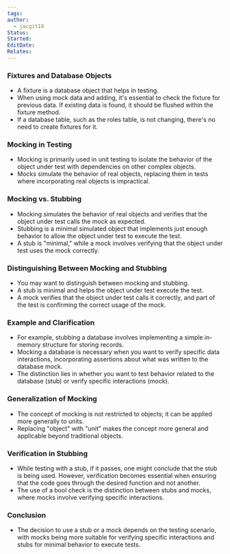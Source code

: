 ```yaml
---
tags: 
author:
  - jacgit18
Status: 
Started: 
EditDate: 
Relates:
---
```

### Fixtures and Database Objects
- A fixture is a database object that helps in testing.
- When using mock data and adding, it's essential to check the fixture for previous data. If existing data is found, it should be flushed within the fixture method.
- If a database table, such as the roles table, is not changing, there's no need to create fixtures for it.

### Mocking in Testing
- Mocking is primarily used in unit testing to isolate the behavior of the object under test with dependencies on other complex objects.
- Mocks simulate the behavior of real objects, replacing them in tests where incorporating real objects is impractical.

### Mocking vs. Stubbing
- Mocking simulates the behavior of real objects and verifies that the object under test calls the mock as expected.
- Stubbing is a minimal simulated object that implements just enough behavior to allow the object under test to execute the test.
- A stub is "minimal," while a mock involves verifying that the object under test uses the mock correctly.

### Distinguishing Between Mocking and Stubbing
- You may want to distinguish between mocking and stubbing.
- A stub is minimal and helps the object under test execute the test.
- A mock verifies that the object under test calls it correctly, and part of the test is confirming the correct usage of the mock.

### Example and Clarification
- For example, stubbing a database involves implementing a simple in-memory structure for storing records.
- Mocking a database is necessary when you want to verify specific data interactions, incorporating assertions about what was written to the database mock.
- The distinction lies in whether you want to test behavior related to the database (stub) or verify specific interactions (mock).

### Generalization of Mocking
- The concept of mocking is not restricted to objects; it can be applied more generally to units.
- Replacing "object" with "unit" makes the concept more general and applicable beyond traditional objects.

### Verification in Stubbing
- While testing with a stub, if it passes, one might conclude that the stub is being used. However, verification becomes essential when ensuring that the code goes through the desired function and not another.
- The use of a bool check is the distinction between stubs and mocks, where mocks involve verifying specific interactions.

### Conclusion
- The decision to use a stub or a mock depends on the testing scenario, with mocks being more suitable for verifying specific interactions and stubs for minimal behavior to execute tests.